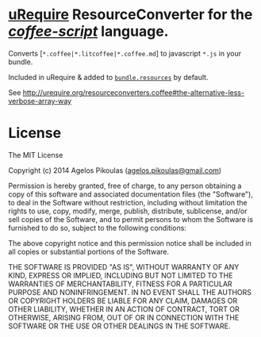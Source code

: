 # [uRequire](http://urequire.org) ResourceConverter for the [*coffee-script*](http://coffeescript.org) language.

Converts [`*.coffee|*.litcoffee|*.coffee.md`] to javascript `*.js` in your bundle.

Included in uRequire & added to [`bundle.resources`](http://urequire.org/masterdefaultsconfig.coffee#bundle.resources) by default.

See http://urequire.org/resourceconverters.coffee#the-alternative-less-verbose-array-way

# License

The MIT License

Copyright (c) 2014 Agelos Pikoulas (agelos.pikoulas@gmail.com)

Permission is hereby granted, free of charge, to any person
obtaining a copy of this software and associated documentation
files (the "Software"), to deal in the Software without
restriction, including without limitation the rights to use,
copy, modify, merge, publish, distribute, sublicense, and/or sell
copies of the Software, and to permit persons to whom the
Software is furnished to do so, subject to the following
conditions:

The above copyright notice and this permission notice shall be
included in all copies or substantial portions of the Software.

THE SOFTWARE IS PROVIDED "AS IS", WITHOUT WARRANTY OF ANY KIND,
EXPRESS OR IMPLIED, INCLUDING BUT NOT LIMITED TO THE WARRANTIES
OF MERCHANTABILITY, FITNESS FOR A PARTICULAR PURPOSE AND
NONINFRINGEMENT. IN NO EVENT SHALL THE AUTHORS OR COPYRIGHT
HOLDERS BE LIABLE FOR ANY CLAIM, DAMAGES OR OTHER LIABILITY,
WHETHER IN AN ACTION OF CONTRACT, TORT OR OTHERWISE, ARISING
FROM, OUT OF OR IN CONNECTION WITH THE SOFTWARE OR THE USE OR
OTHER DEALINGS IN THE SOFTWARE.
